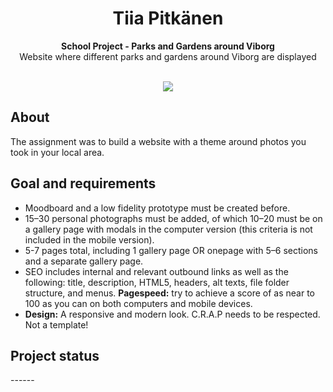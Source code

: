 
<h1 align="center">Tiia Pitkänen</h1>
<p align="center"><strong>School Project - Parks and Gardens around Viborg</strong>
<br>Website where different parks and gardens around Viborg are displayed</p>
<br/>
<div align="center"><img src="demo.gif"></img></div>
<h2>About</h2>
The assignment was to build a website with a theme around photos you took in your local area.

<h2>Goal and requirements</h2>

- Moodboard and a low fidelity prototype must be created before.
- 15–30 personal photographs must be added, of which 10–20 must be on a gallery page with modals in the computer version (this criteria is not included in the mobile version).
- 5-7 pages total, including 1 gallery page OR onepage with 5–6 sections and a separate gallery page.
- SEO includes internal and relevant outbound links as well as the following: title, description, HTML5, headers, alt texts, file folder structure, and menus. <b> Pagespeed:</b> try to achieve a score of as near to 100 as you can on both computers and mobile devices.
- <b>Design:</b> A responsive and modern look. C.R.A.P needs to be respected. Not a template!



<h2>Project status</h2>
------

